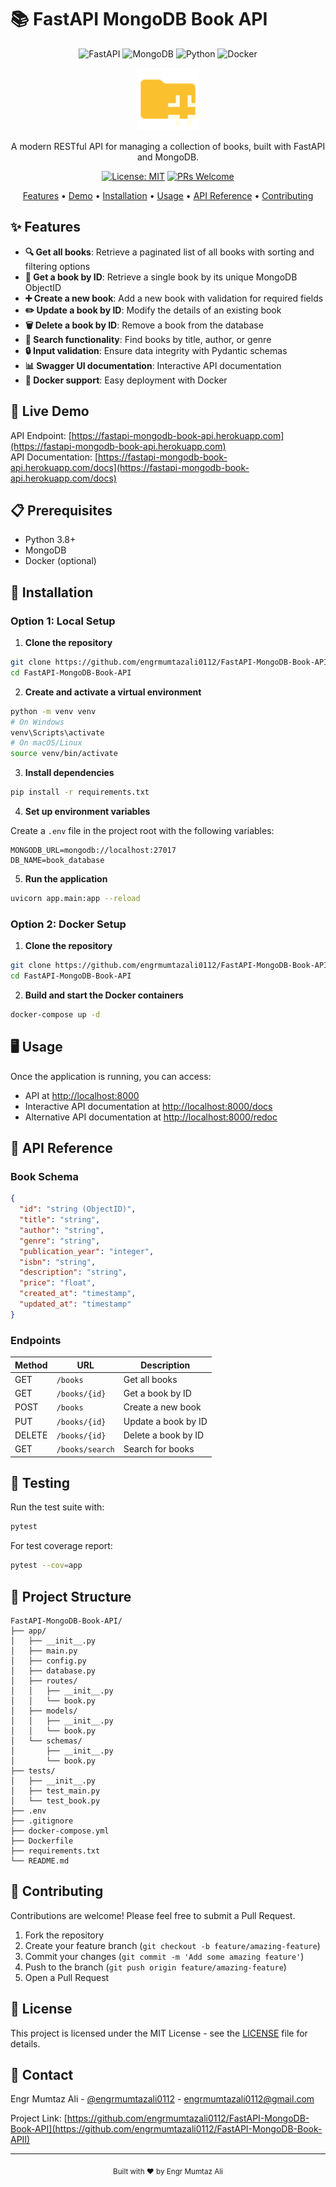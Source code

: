 # 📚 FastAPI MongoDB Book API

<div align="center">

![FastAPI](https://img.shields.io/badge/FastAPI-005571?style=for-the-badge&logo=fastapi)
![MongoDB](https://img.shields.io/badge/MongoDB-4EA94B?style=for-the-badge&logo=mongodb&logoColor=white)
![Python](https://img.shields.io/badge/Python-3776AB?style=for-the-badge&logo=python&logoColor=white)
![Docker](https://img.shields.io/badge/Docker-2496ED?style=for-the-badge&logo=docker&logoColor=white)

<p align="center">
  <img src="https://raw.githubusercontent.com/PKief/vscode-material-icon-theme/main/icons/folder-api.svg" width="100" />
</p>

A modern RESTful API for managing a collection of books, built with FastAPI and MongoDB.

[![License: MIT](https://img.shields.io/badge/License-MIT-yellow.svg)](https://opensource.org/licenses/MIT)
[![PRs Welcome](https://img.shields.io/badge/PRs-welcome-brightgreen.svg)](http://makeapullrequest.com)

[Features](#features) • [Demo](#http://127.0.0.1:8000/docs#/books/get_books_books__get) • [Installation](#installation) • [Usage](#usage) • [API Reference](#api-reference) • [Contributing](#contributing)

</div>

## ✨ Features

- **🔍 Get all books**: Retrieve a paginated list of all books with sorting and filtering options
- **📖 Get a book by ID**: Retrieve a single book by its unique MongoDB ObjectID
- **➕ Create a new book**: Add a new book with validation for required fields
- **✏️ Update a book by ID**: Modify the details of an existing book
- **🗑️ Delete a book by ID**: Remove a book from the database
- **🔎 Search functionality**: Find books by title, author, or genre
- **🔒 Input validation**: Ensure data integrity with Pydantic schemas
- **📊 Swagger UI documentation**: Interactive API documentation
- **🐳 Docker support**: Easy deployment with Docker

## 🚀 Live Demo

API Endpoint: [https://fastapi-mongodb-book-api.herokuapp.com](https://fastapi-mongodb-book-api.herokuapp.com)  
API Documentation: [https://fastapi-mongodb-book-api.herokuapp.com/docs](https://fastapi-mongodb-book-api.herokuapp.com/docs)

## 📋 Prerequisites

- Python 3.8+
- MongoDB
- Docker (optional)

## 🔧 Installation

### Option 1: Local Setup

1. **Clone the repository**

```bash
git clone https://github.com/engrmumtazali0112/FastAPI-MongoDB-Book-API.git
cd FastAPI-MongoDB-Book-API
```

2. **Create and activate a virtual environment**

```bash
python -m venv venv
# On Windows
venv\Scripts\activate
# On macOS/Linux
source venv/bin/activate
```

3. **Install dependencies**

```bash
pip install -r requirements.txt
```

4. **Set up environment variables**
   
Create a `.env` file in the project root with the following variables:

```
MONGODB_URL=mongodb://localhost:27017
DB_NAME=book_database
```

5. **Run the application**

```bash
uvicorn app.main:app --reload
```

### Option 2: Docker Setup

1. **Clone the repository**

```bash
git clone https://github.com/engrmumtazali0112/FastAPI-MongoDB-Book-APII.git
cd FastAPI-MongoDB-Book-API
```

2. **Build and start the Docker containers**

```bash
docker-compose up -d
```

## 🖥️ Usage

Once the application is running, you can access:

- API at [http://localhost:8000](http://localhost:8000)
- Interactive API documentation at [http://localhost:8000/docs](http://localhost:8000/docs)
- Alternative API documentation at [http://localhost:8000/redoc](http://localhost:8000/redoc)

## 📘 API Reference

### Book Schema

```json
{
  "id": "string (ObjectID)",
  "title": "string",
  "author": "string",
  "genre": "string",
  "publication_year": "integer",
  "isbn": "string",
  "description": "string",
  "price": "float",
  "created_at": "timestamp",
  "updated_at": "timestamp"
}
```

### Endpoints

| Method | URL | Description |
|--------|-----|-------------|
| GET | `/books` | Get all books |
| GET | `/books/{id}` | Get a book by ID |
| POST | `/books` | Create a new book |
| PUT | `/books/{id}` | Update a book by ID |
| DELETE | `/books/{id}` | Delete a book by ID |
| GET | `/books/search` | Search for books |

## 🧪 Testing

Run the test suite with:

```bash
pytest
```

For test coverage report:

```bash
pytest --cov=app
```

## 📁 Project Structure

```
FastAPI-MongoDB-Book-API/
├── app/
│   ├── __init__.py
│   ├── main.py
│   ├── config.py
│   ├── database.py
│   ├── routes/
│   │   ├── __init__.py
│   │   └── book.py
│   ├── models/
│   │   ├── __init__.py
│   │   └── book.py
│   └── schemas/
│       ├── __init__.py
│       └── book.py
├── tests/
│   ├── __init__.py
│   ├── test_main.py
│   └── test_book.py
├── .env
├── .gitignore
├── docker-compose.yml
├── Dockerfile
├── requirements.txt
└── README.md
```

## 🤝 Contributing

Contributions are welcome! Please feel free to submit a Pull Request.

1. Fork the repository
2. Create your feature branch (`git checkout -b feature/amazing-feature`)
3. Commit your changes (`git commit -m 'Add some amazing feature'`)
4. Push to the branch (`git push origin feature/amazing-feature`)
5. Open a Pull Request

## 📄 License

This project is licensed under the MIT License - see the [LICENSE](LICENSE) file for details.

## 📧 Contact

Engr Mumtaz Ali - [@engrmumtazali0112](https://github.com/engrmumtazali0112) - engrmumtazali0112@gmail.com

Project Link: [https://github.com/engrmumtazali0112/FastAPI-MongoDB-Book-API](https://github.com/engrmumtazali0112/FastAPI-MongoDB-Book-APII)

---

<div align="center">
  <sub>Built with ❤️ by Engr Mumtaz Ali</sub>
</div>